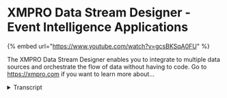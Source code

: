 # XMPRO Data Stream Designer - Event Intelligence Applications
{% embed url="https://www.youtube.com/watch?v=gcsBKSqA0FU" %}



The XMPRO Data Stream Designer enables you to integrate to multiple data sources and orchestrate the flow of data without having to code. Go to https://xmpro.com if you want to learn more about...
<details>
<summary>Transcript</summary>The XMPRO Data Stream Designer enables you to integrate to multiple data sources and orchestrate the flow of data without having to code. Go to https://xmpro.com if you want to learn more about...
a data stream is the visual

representation of a streaming data

pipeline it is created by a user inside

XM pro data stream designer and a data

stream is typically composed through the

sequencing of a collection of

integration and other services agents

such as listeners context providers

transformations functions I on machine

learning services as well as action

agents each data stream is typically

constructed around a business use case

and it's done by a business user or a

subject matter expert so let me run you

through the data stream designer this is

the landing page for the XM pro data

stream designer we have different ways

that we can organize or categorize

information it could be done

functionally it could be done around

asset classes it could be done around

geographies or locations and in this

instance the information is is

categorized around functional areas so

around equipment maintenance and inside

that multiple data streams that feed my

use cases or applications of equipment

maintenance for example so these could

be pumps fans compressors heat

exchangers all around equipment

maintenance from a categorization point

of view now again this categorization is

shared with the app designer so we're

now going to the apps I see exactly the

same categories of equipment to drill

down and just have a quick look at what

is inside data stream and there are more

extensive videos that cover the all the

elements and how to configure this and

how to put it together but this is just

a high-level overview so this is an

example of an exemplary data stream it

is a visual way of representing or

building out the flow you can visually

construct all the elements of this and

it allows you to build the data flow

based on the use case or the application

or the problem that you're trying to

solve again making it visual makes it

really easy to first of all

constructed and sequence the the the

different components together from all

the building blocks that we have as

either listeners context providers

transformations machine learning and AI

capabilities functions such as

phosphorus and actions that we want to

do in other systems these are all

drag-and-drop

drag-and-drop blocks that we drag onto

the canvas and we can then sequence and

orchestrate in a very visual way what

are you trying to do from my dataflow

point of view so in this instance we're

bringing in flow and pressure from a

story n' we combine it with sensor data

from a third party sensor that's plugged

onto the pump in this example which

gives us vibration and temperature we

combine that we get the mic and model

from s AP so we can contextualize the

data that we have in this flow and we

can check certain thresholds if we want

to but we can then also pass it on to a

predictive model to predict whether this

is likely to file now that's the visual

sequencing this is the story that I'm

telling I'm connecting data I'm

combining it I'm bringing in context

from from the business system in this

instance the ERM system so that I have

my canned model and maintenance

information and something else that I

want I then want to run a predictive

model in meantime I want to store some

of the records and once I know that some

of the pumps are likely to fail based on

this predictive model I can then predict

the remaining useful life running or

sequencing another or chaining another

predictive model into this data flow

that creates this data pipe of

intelligent information that starts

flowing out so I start off with big data

I start bringing in intelligence and

turning it into smarter data and now I

can drive actions inside the data stream

that we've constructed for this specific

use case so in this one I'm sending out

sms's starting space and work order

requests and and run some recommendation

rules at the back but this is how you

visually construct the logic the blocks

that are used for that again we have a

library it's extensible library and

there are other videos that care that

cover this in more detail but just to

give you a high-level overview of what

the data stream designer is all about
</details>